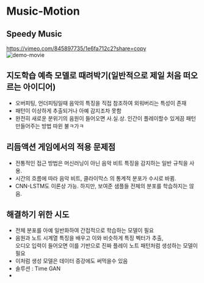 # Music-Motion
## Speedy Music      
https://vimeo.com/845897735/1e6fa712c2?share=copy  
![demo-movie](https://github.com/melody-sigma/LOLMusiK/assets/36034521/fae80781-09dd-48af-a02b-942b04238d37)  

## 지도학습 예측 모델로 때려박기(일반적으로 제일 처음 떠오르는 아이디어)   
  - 오버피팅, 언더피팅일때 음악의 특징을 직접 참조하여 외워버리는 특성이 존재  
  - 패턴이 이상하게 추출되거나 아예 감지조차 못함  
  - 완전히 새로운 분위기의 음원이 들어오면 사.실.상. 인간이 플레이할수 있게끔 패턴 만들어주는 방법 따윈 불ㅋ가ㅋ  

## 리듬액션 게임에서의 적용 문제점  
  - 전통적인 접근 방법은 
머신러닝이 아닌 음악 비트 특징을 감지하는 일반 규칙을 사용.  
  - 시간의 흐름에 따라 음악 비트, 클라이막스 의 통계적 분포가 수시로 바뀜.  
  - CNN-LSTM도 이론상 가능. 하지만, 보여준 샘플들 전체의 분포를 학습하지는 않음.  

## 해결하기 위한 시도  
  - 전체 분포를 아예 일반화하여 간접적으로 학습하는 모델이 필요  
  - 음원과 노트 시계열 특징을 배우고 이와 비슷하게 특징 벡터가 추출,  
오디오 입력이 들어오면 이를 기반으로 진짜 플레이 노트 패턴처럼 생성하는 모델이 필요  
  - 이처럼 생성 모델은 데이터 증강에도 써먹을수 있음  
  - 솔루션 : Time GAN
  - 
